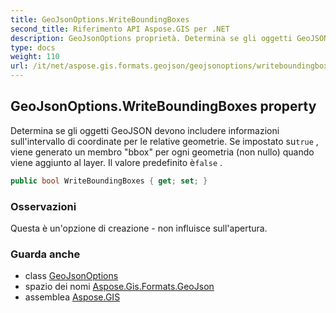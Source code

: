 ```yaml
---
title: GeoJsonOptions.WriteBoundingBoxes
second_title: Riferimento API Aspose.GIS per .NET
description: GeoJsonOptions proprietà. Determina se gli oggetti GeoJSON devono includere informazioni sullintervallo di coordinate per le relative geometrie. Se impostato sutrue  viene generato un membro bbox per ogni geometria non nullo quando viene aggiunto al layer. Il valore predefinito èfalse .
type: docs
weight: 110
url: /it/net/aspose.gis.formats.geojson/geojsonoptions/writeboundingboxes/
---
```

## GeoJsonOptions.WriteBoundingBoxes property

Determina se gli oggetti GeoJSON devono includere informazioni sull'intervallo di coordinate per le relative geometrie. Se impostato su`true` , viene generato un membro "bbox" per ogni geometria (non nullo) quando viene aggiunto al layer. Il valore predefinito è`false` .

```csharp
public bool WriteBoundingBoxes { get; set; }
```

### Osservazioni

Questa è un'opzione di creazione - non influisce sull'apertura.

### Guarda anche

* class [GeoJsonOptions](../)
* spazio dei nomi [Aspose.Gis.Formats.GeoJson](../../geojsonoptions/)
* assemblea [Aspose.GIS](../../../)


